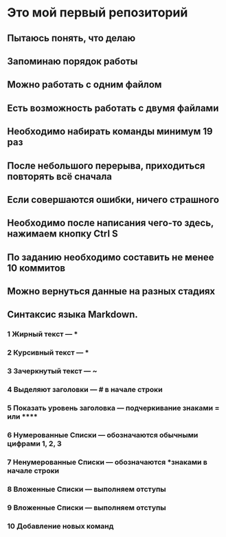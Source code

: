 # Это мой первый репозиторий
## Пытаюсь понять, что делаю
## Запоминаю порядок работы
## Можно работать с одним файлом
## Есть возможность работать с двумя файлами
## Необходимо набирать команды минимум 19 раз
## После небольшого перерыва, приходиться повторять всё сначала
## Если совершаются ошибки, ничего страшного
## Необходимо после написания чего-то здесь, нажимаем кнопку Ctrl S
## По заданию необходимо составить не менее 10 коммитов
## Можно вернуться данные на разных стадиях
## Синтаксис языка Markdown.
### 1 Жирный текст — *
### 2 Курсивный текст — *
### 3 Зачеркнутый текст — ~
### 4 Выделяют заголовки — # в начале строки
### 5 Показать уровень заголовка — подчеркивание знаками = или ****
### 6 Нумерованные Списки — обозначаются обычными цифрами 1, 2, 3
### 7 Ненумерованные Списки — обозначаются *знаками в начале строки
### 8 Вложенные Списки — выполняем отступы 
### 9 Вложенные Списки — выполняем отступы
### 10 Добавление новых команд